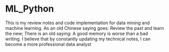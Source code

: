 # ML_Python

This is my review notes and code implementation for data mining and machine learning.
As an old Chinese saying goes: Review the past and learn the new;
There is an old saying: A good memory is worse than a bad writing.
I believe that by constantly updating my technical notes, I can become a more professional data analyst
